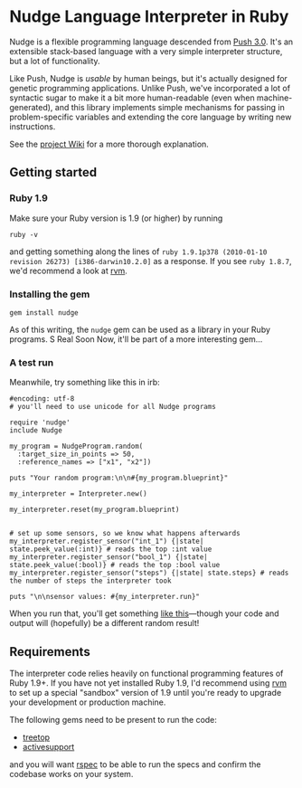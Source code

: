 # Nudge Language Interpreter in Ruby

Nudge is a flexible programming language descended from [Push 3.0](http://hampshire.edu/lspector/push3-description.html "Push 3"). It's an extensible stack-based language with a very simple interpreter structure, but a lot of functionality.

Like Push, Nudge is _usable_ by human beings, but it's actually designed for genetic programming applications. Unlike Push, we've incorporated a lot of syntactic sugar to make it a bit more human-readable (even when machine-generated), and this library implements simple mechanisms for passing in problem-specific variables and extending the core language by writing new instructions.

See the [project Wiki](http://github.com/Vaguery/Nudge/wikis) for a more thorough explanation.

## Getting started

### Ruby 1.9

Make sure your Ruby version is 1.9 (or higher) by running

    ruby -v

and getting something along the lines of `ruby 1.9.1p378 (2010-01-10 revision 26273) [i386-darwin10.2.0]` as a response. If you see `ruby 1.8.7`, we'd recommend a look at [rvm](http://rvm.beginrescueend.com/).

### Installing the gem

    gem install nudge

As of this writing, the `nudge` gem can be used as a library in your Ruby programs. S Real Soon Now, it'll be part of a more interesting gem…

### A test run

Meanwhile, try something like this in irb:

    #encoding: utf-8
    # you'll need to use unicode for all Nudge programs
    
    require 'nudge'
    include Nudge
    
    my_program = NudgeProgram.random(
      :target_size_in_points => 50,
      :reference_names => ["x1", "x2"])
    
    puts "Your random program:\n\n#{my_program.blueprint}"
    
    my_interpreter = Interpreter.new()
    
    my_interpreter.reset(my_program.blueprint)
    
    
    # set up some sensors, so we know what happens afterwards
    my_interpreter.register_sensor("int_1") {|state| state.peek_value(:int)} # reads the top :int value
    my_interpreter.register_sensor("bool_1") {|state| state.peek_value(:bool)} # reads the top :bool value
    my_interpreter.register_sensor("steps") {|state| state.steps} # reads the number of steps the interpreter took
    
    puts "\n\nsensor values: #{my_interpreter.run}"

When you run that, you'll get something [like this](http://gist.github.com/347215)—though your code and output will (hopefully) be a different random result!

## Requirements

The interpreter code relies heavily on functional programming features of Ruby 1.9+. If you have not yet installed Ruby 1.9, I'd recommend using [rvm](http://rvm.beginrescueend.com/) to set up a special "sandbox" version of 1.9 until you're ready to upgrade your development or production machine.

The following gems need to be present to run the code:

* [treetop](http://treetop.rubyforge.org/)
* [activesupport](http://as.rubyonrails.org/)
  
and you will want [rspec](http://rspec.info/) to be able to run the specs and confirm the codebase works on your system.